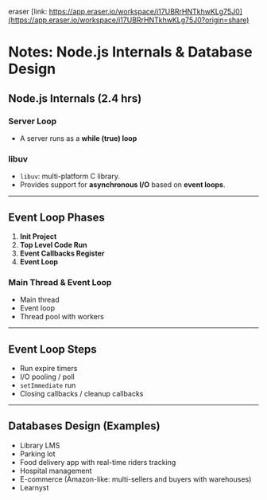 eraser [link: https://app.eraser.io/workspace/i17UBRrHNTkhwKLg75J0](https://app.eraser.io/workspace/i17UBRrHNTkhwKLg75J0?origin=share)
# Notes: Node.js Internals & Database Design

## Node.js Internals (2.4 hrs)

### Server Loop
- A server runs as a **while (true) loop**

### libuv
- `libuv`: multi-platform C library.
- Provides support for **asynchronous I/O** based on **event loops**.

---

## Event Loop Phases

1. **Init Project**
2. **Top Level Code Run**
3. **Event Callbacks Register**
4. **Event Loop**

### Main Thread & Event Loop
- Main thread
- Event loop
- Thread pool with workers

---

## Event Loop Steps
- Run expire timers
- I/O pooling / poll
- `setImmediate` run
- Closing callbacks / cleanup callbacks

---

## Databases Design (Examples)
- Library LMS
- Parking lot
- Food delivery app with real-time riders tracking
- Hospital management
- E-commerce (Amazon-like: multi-sellers and buyers with warehouses)
- Learnyst
